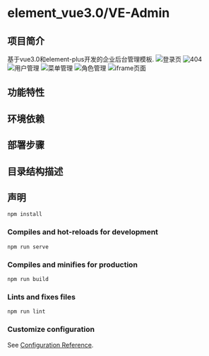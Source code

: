 <!--
 * @Author: your name
 * @Date: 2021-01-07 09:49:49
 * @LastEditTime: 2021-03-05 16:30:38
 * @LastEditors: Please set LastEditors
 * @Description: In User Settings Edit
 * @FilePath: \element_vue3.0\README.md
-->

# element_vue3.0/VE-Admin

## 项目简介

基于vue3.0和element-plus开发的企业后台管理模板.
![登录页]()
![404](https://github.com/qq929323125/element_vue3.0/blob/dev/pvw/404-min.png)
![用户管理]()
![菜单管理]()
![角色管理]()
![iframe页面]()

## 功能特性
## 环境依赖
## 部署步骤
## 目录结构描述
## 声明
```
npm install
```

### Compiles and hot-reloads for development
```
npm run serve
```

### Compiles and minifies for production
```
npm run build
```

### Lints and fixes files
```
npm run lint
```

### Customize configuration
See [Configuration Reference](https://cli.vuejs.org/config/).
